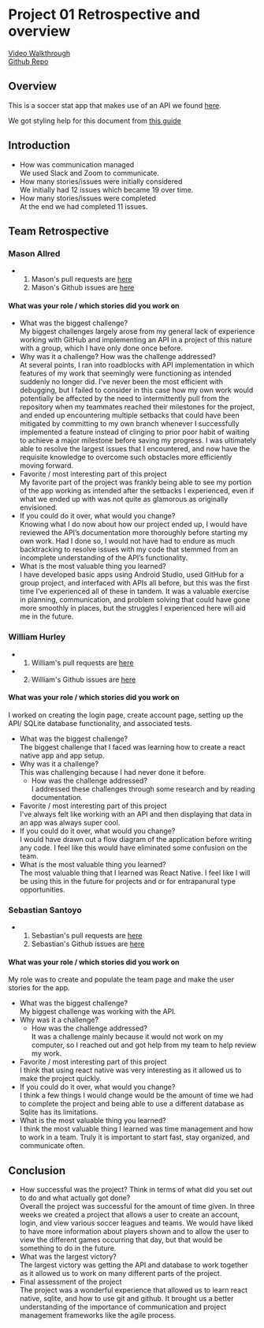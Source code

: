 # Project 01 Retrospective and overview

[Video Walkthrough](https://youtu.be/HCXP7fN90So) <br/>
[Github Repo](https://github.com/wdhurleyjr/CST438-Project-1)

## Overview
This is a soccer stat app that makes use of an API we found [here](https://github.com/public-apis/public-apis?tab=readme-ov-file).

We got styling help for this document from [this guide](https://docs.github.com/en/get-started/writing-on-github/getting-started-with-writing-and-formatting-on-github/basic-writing-and-formatting-syntax)

## Introduction

* How was communication managed<br/>
  We used Slack and Zoom to communicate. 
* How many stories/issues were initially considered<br/>
  We initially had 12 issues which became 19 over time.
* How many stories/issues were completed<br/>
  At the end we had completed 11 issues.

## Team Retrospective

### Mason Allred

- 1. Mason's pull requests are [here](https://github.com/wdhurleyjr/CST438-Project-1/pulls?q=is%3Apr+author%3Amasona717)
  2. Mason's Github issues are [here](https://github.com/wdhurleyjr/CST438-Project-1/issues?q=is%3Aissue+author%3Amasona717+)

#### What was your role / which stories did you work on

+ What was the biggest challenge? <br/>
My biggest challenges largely arose from my general lack of experience working with GitHub and implementing an API in a project of this nature with a group, which I have only done once before.
+ Why was it a challenge? How was the challenge addressed?<br/>
  At several points, I ran into roadblocks with API implementation in which features of my work that seemingly were functioning as intended suddenly no longer did. I’ve never been the most efficient with debugging, but I failed to consider in this case how my own work would potentially be affected by the need to intermittently pull from the repository when my teammates reached their milestones for the project, and ended up encountering multiple setbacks that could have been mitigated by committing to my own branch whenever I successfully implemented a feature instead of clinging to prior poor habit of waiting to achieve a major milestone before saving my progress. I was ultimately able to resolve the largest issues that I encountered, and now have the requisite knowledge to overcome such obstacles more efficiently moving forward.
+ Favorite / most interesting part of this project<br/>
  My favorite part of the project was frankly being able to see my portion of the app working as intended after the setbacks I experienced, even if what we ended up with was not quite as glamorous as originally envisioned.
+ If you could do it over, what would you change?<br/>
  Knowing what I do now about how our project ended up, I would have reviewed the API’s documentation more thoroughly before starting my own work. Had I done so, I would not have had to endure as much backtracking to resolve issues with my code that stemmed from an incomplete understanding of the API’s functionality.
+ What is the most valuable thing you learned?<br/>
  I have developed basic apps using Android Studio, used GitHub for a group project, and interfaced with APIs all before, but this was the first time I’ve experienced all of these in tandem. It was a valuable exercise in planning, communication, and problem solving that could have gone more smoothly in places, but the struggles I experienced here will aid me in the future.

### William Hurley

- 1. William's pull requests are [here](https://github.com/wdhurleyjr/CST438-Project-1/pulls?q=is%3Apr+author%3Awdhurleyjr)
- 2. William's Github issues are [here](https://github.com/wdhurleyjr/CST438-Project-1/issues?q=is%3Aissue+author%3Awdhurleyjr)

#### What was your role / which stories did you work on
I worked on creating the login page, create account page, setting up the API/ SQLite database functionality, and associated tests.

+ What was the biggest challenge?<br/>
  The biggest challenge that I faced was learning how to create a react native app and app setup. 
+ Why was it a challenge?<br/>
  This was challenging because I had never done it before.
  + How was the challenge addressed?<br/>
    I addressed these challenges through some research and by reading documentation.
+ Favorite / most interesting part of this project<br/>
   I've always felt like working with an API and then displaying that data in an app was always super cool.
+ If you could do it over, what would you change?<br/>
   I would have drawn out a flow diagram of the application before writing any code. I feel like this would have    eliminated some confusion on the team.
+ What is the most valuable thing you learned?<br/>
  The most valuable thing that I learned was React Native. I feel like I will be using this in the future for      projects and or for entrapanural type opportunities.

 
### Sebastian Santoyo

- 1. Sebastian's pull requests are [here](https://github.com/wdhurleyjr/CST438-Project-1/pulls?q=is%3Apr+author%3Asebasx5)
  2. Sebastian's Github issues are [here](https://github.com/wdhurleyjr/CST438-Project-1/issues?q=is%3Aissue+author%3Asebasx5)

#### What was your role / which stories did you work on
My role was to create and populate the team page and make the user stories for the app.

+ What was the biggest challenge?<br/>
  My biggest challenge was working with the API. 
+ Why was it a challenge?
  + How was the challenge addressed?<br/>
  It was a challenge mainly because it would not work on my computer, so I reached out and got help from my team   to help review my work.
+ Favorite / most interesting part of this project<br/>
  I think that using react native was very interesting as it allowed us to make the project quickly.
+ If you could do it over, what would you change?<br/>
  I think a few things I would change would be the amount of time we had to complete the project and being able    to use a different database as Sqlite has its limitations.
+ What is the most valuable thing you learned?<br/>
  I think the most valuable thing I learned was time management and how to work in a team. Truly it is important   to start fast, stay organized, and communicate often.

## Conclusion

- How successful was the project? Think in terms of what did you set out to do and what actually got done?<br/>
  Overall the project was successful for the amount of time given. In three weeks we created a project that 
  allows a user to create an account, login, and view various soccer leagues and teams. We would have liked to 
  have more information about players shown and to allow the user to view the different games occurring that 
  day, but that would be something to do in the future.
- What was the largest victory?<br/>
  The largest victory was getting the API and database to work together as it allowed us to work on many   different parts of the project.
- Final assessment of the project<br/>
  The project was a wonderful experience that allowed us to learn react native, sqlite, and how to use git and     github. It brought us a better understanding of the importance of communication and project management  frameworks like the agile process.
